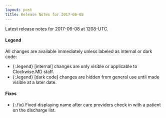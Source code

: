```yaml
---
layout: post
title: Release Notes for 2017-06-08
---
```


Latest release notes for 2017-06-08 at 1208-UTC.

<div class='legend' markdown='1'>

#### Legend

All changes are available immediately unless labeled as internal or dark code:

- {:.legend} [internal] changes are only visible or applicable to Clockwise.MD staff.
- {:.legend} [dark code] changes are hidden from general use until made visible at a later date.

</div>


<div class='fixes' markdown='1'>

#### Fixes

- {:.fix} Fixed displaying name after care providers check in with a patient on the discharge list.

</div>

